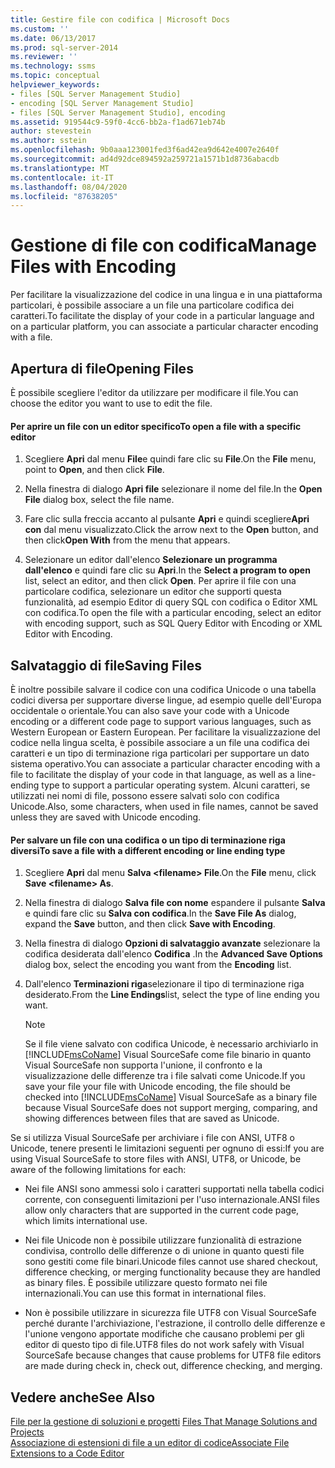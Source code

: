 ```yaml
---
title: Gestire file con codifica | Microsoft Docs
ms.custom: ''
ms.date: 06/13/2017
ms.prod: sql-server-2014
ms.reviewer: ''
ms.technology: ssms
ms.topic: conceptual
helpviewer_keywords:
- files [SQL Server Management Studio]
- encoding [SQL Server Management Studio]
- files [SQL Server Management Studio], encoding
ms.assetid: 919544c9-59f0-4cc6-bb2a-f1ad671eb74b
author: stevestein
ms.author: sstein
ms.openlocfilehash: 9b0aaa123001fed3f6ad42ea9d642e4007e2640f
ms.sourcegitcommit: ad4d92dce894592a259721a1571b1d8736abacdb
ms.translationtype: MT
ms.contentlocale: it-IT
ms.lasthandoff: 08/04/2020
ms.locfileid: "87638205"
---
```

# <a name="manage-files-with-encoding"></a><span data-ttu-id="ced29-102">Gestione di file con codifica</span><span class="sxs-lookup"><span data-stu-id="ced29-102">Manage Files with Encoding</span></span>
  <span data-ttu-id="ced29-103">Per facilitare la visualizzazione del codice in una lingua e in una piattaforma particolari, è possibile associare a un file una particolare codifica dei caratteri.</span><span class="sxs-lookup"><span data-stu-id="ced29-103">To facilitate the display of your code in a particular language and on a particular platform, you can associate a particular character encoding with a file.</span></span>  
  
## <a name="opening-files"></a><span data-ttu-id="ced29-104">Apertura di file</span><span class="sxs-lookup"><span data-stu-id="ced29-104">Opening Files</span></span>  
 <span data-ttu-id="ced29-105">È possibile scegliere l'editor da utilizzare per modificare il file.</span><span class="sxs-lookup"><span data-stu-id="ced29-105">You can choose the editor you want to use to edit the file.</span></span>  
  
#### <a name="to-open-a-file-with-a-specific-editor"></a><span data-ttu-id="ced29-106">Per aprire un file con un editor specifico</span><span class="sxs-lookup"><span data-stu-id="ced29-106">To open a file with a specific editor</span></span>  
  
1.  <span data-ttu-id="ced29-107">Scegliere **Apri** dal menu **File**e quindi fare clic su **File**.</span><span class="sxs-lookup"><span data-stu-id="ced29-107">On the **File** menu, point to **Open**, and then click **File**.</span></span>  
  
2.  <span data-ttu-id="ced29-108">Nella finestra di dialogo **Apri file** selezionare il nome del file.</span><span class="sxs-lookup"><span data-stu-id="ced29-108">In the **Open File** dialog box, select the file name.</span></span>  
  
3.  <span data-ttu-id="ced29-109">Fare clic sulla freccia accanto al pulsante **Apri** e quindi scegliere**Apri con** dal menu visualizzato.</span><span class="sxs-lookup"><span data-stu-id="ced29-109">Click the arrow next to the **Open** button, and then click**Open With** from the menu that appears.</span></span>  
  
4.  <span data-ttu-id="ced29-110">Selezionare un editor dall'elenco **Selezionare un programma dall'elenco** e quindi fare clic su **Apri**.</span><span class="sxs-lookup"><span data-stu-id="ced29-110">In the **Select a program to open** list, select an editor, and then click **Open**.</span></span> <span data-ttu-id="ced29-111">Per aprire il file con una particolare codifica, selezionare un editor che supporti questa funzionalità, ad esempio Editor di query SQL con codifica o Editor XML con codifica.</span><span class="sxs-lookup"><span data-stu-id="ced29-111">To open the file with a particular encoding, select an editor with encoding support, such as SQL Query Editor with Encoding or XML Editor with Encoding.</span></span>  
  
## <a name="saving-files"></a><span data-ttu-id="ced29-112">Salvataggio di file</span><span class="sxs-lookup"><span data-stu-id="ced29-112">Saving Files</span></span>  
 <span data-ttu-id="ced29-113">È inoltre possibile salvare il codice con una codifica Unicode o una tabella codici diversa per supportare diverse lingue, ad esempio quelle dell'Europa occidentale o orientale.</span><span class="sxs-lookup"><span data-stu-id="ced29-113">You can also save your code with a Unicode encoding or a different code page to support various languages, such as Western European or Eastern European.</span></span> <span data-ttu-id="ced29-114">Per facilitare la visualizzazione del codice nella lingua scelta, è possibile associare a un file una codifica dei caratteri e un tipo di terminazione riga particolari per supportare un dato sistema operativo.</span><span class="sxs-lookup"><span data-stu-id="ced29-114">You can associate a particular character encoding with a file to facilitate the display of your code in that language, as well as a line-ending type to support a particular operating system.</span></span> <span data-ttu-id="ced29-115">Alcuni caratteri, se utilizzati nei nomi di file, possono essere salvati solo con codifica Unicode.</span><span class="sxs-lookup"><span data-stu-id="ced29-115">Also, some characters, when used in file names, cannot be saved unless they are saved with Unicode encoding.</span></span>  
  
#### <a name="to-save-a-file-with-a-different-encoding-or-line-ending-type"></a><span data-ttu-id="ced29-116">Per salvare un file con una codifica o un tipo di terminazione riga diversi</span><span class="sxs-lookup"><span data-stu-id="ced29-116">To save a file with a different encoding or line ending type</span></span>  
  
1.  <span data-ttu-id="ced29-117">Scegliere **Apri** dal menu **Salva \<filename> File**.</span><span class="sxs-lookup"><span data-stu-id="ced29-117">On the **File** menu, click **Save \<filename> As**.</span></span>  
  
2.  <span data-ttu-id="ced29-118">Nella finestra di dialogo **Salva file con nome** espandere il pulsante **Salva** e quindi fare clic su **Salva con codifica**.</span><span class="sxs-lookup"><span data-stu-id="ced29-118">In the **Save File As** dialog, expand the **Save** button, and then click **Save with Encoding**.</span></span>  
  
3.  <span data-ttu-id="ced29-119">Nella finestra di dialogo **Opzioni di salvataggio avanzate** selezionare la codifica desiderata dall'elenco **Codifica** .</span><span class="sxs-lookup"><span data-stu-id="ced29-119">In the **Advanced Save Options** dialog box, select the encoding you want from the **Encoding** list.</span></span>  
  
4.  <span data-ttu-id="ced29-120">Dall'elenco **Terminazioni riga**selezionare il tipo di terminazione riga desiderato.</span><span class="sxs-lookup"><span data-stu-id="ced29-120">From the **Line Endings**list, select the type of line ending you want.</span></span>  
  
    > [!NOTE]  
    >  <span data-ttu-id="ced29-121">Se il file viene salvato con codifica Unicode, è necessario archiviarlo in [!INCLUDE[msCoName](../../includes/msconame-md.md)] Visual SourceSafe come file binario in quanto Visual SourceSafe non supporta l'unione, il confronto e la visualizzazione delle differenze tra i file salvati come Unicode.</span><span class="sxs-lookup"><span data-stu-id="ced29-121">If you save your file your file with Unicode encoding, the file should be checked into [!INCLUDE[msCoName](../../includes/msconame-md.md)] Visual SourceSafe as a binary file because Visual SourceSafe does not support merging, comparing, and showing differences between files that are saved as Unicode.</span></span>  
  
 <span data-ttu-id="ced29-122">Se si utilizza Visual SourceSafe per archiviare i file con ANSI, UTF8 o Unicode, tenere presenti le limitazioni seguenti per ognuno di essi:</span><span class="sxs-lookup"><span data-stu-id="ced29-122">If you are using Visual SourceSafe to store files with ANSI, UTF8, or Unicode, be aware of the following limitations for each:</span></span>  
  
-   <span data-ttu-id="ced29-123">Nei file ANSI sono ammessi solo i caratteri supportati nella tabella codici corrente, con conseguenti limitazioni per l'uso internazionale.</span><span class="sxs-lookup"><span data-stu-id="ced29-123">ANSI files allow only characters that are supported in the current code page, which limits international use.</span></span>  
  
-   <span data-ttu-id="ced29-124">Nei file Unicode non è possibile utilizzare funzionalità di estrazione condivisa, controllo delle differenze o di unione in quanto questi file sono gestiti come file binari.</span><span class="sxs-lookup"><span data-stu-id="ced29-124">Unicode files cannot use shared checkout, difference checking, or merging functionality because they are handled as binary files.</span></span> <span data-ttu-id="ced29-125">È possibile utilizzare questo formato nei file internazionali.</span><span class="sxs-lookup"><span data-stu-id="ced29-125">You can use this format in international files.</span></span>  
  
-   <span data-ttu-id="ced29-126">Non è possibile utilizzare in sicurezza file UTF8 con Visual SourceSafe perché durante l'archiviazione, l'estrazione, il controllo delle differenze e l'unione vengono apportate modifiche che causano problemi per gli editor di questo tipo di file.</span><span class="sxs-lookup"><span data-stu-id="ced29-126">UTF8 files do not work safely with Visual SourceSafe because changes that cause problems for UTF8 file editors are made during check in, check out, difference checking, and merging.</span></span>  
  
## <a name="see-also"></a><span data-ttu-id="ced29-127">Vedere anche</span><span class="sxs-lookup"><span data-stu-id="ced29-127">See Also</span></span>  
 <span data-ttu-id="ced29-128">[File per la gestione di soluzioni e progetti](files-that-manage-solutions-and-projects.md) </span><span class="sxs-lookup"><span data-stu-id="ced29-128">[Files That Manage Solutions and Projects](files-that-manage-solutions-and-projects.md) </span></span>  
 [<span data-ttu-id="ced29-129">Associazione di estensioni di file a un editor di codice</span><span class="sxs-lookup"><span data-stu-id="ced29-129">Associate File Extensions to a Code Editor</span></span>](../../relational-databases/scripting/associate-file-extensions-to-a-code-editor.md)  
  
  
